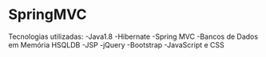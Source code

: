 # SpringMVC

Tecnologias utilizadas:
-Java1.8
-Hibernate
-Spring MVC
-Bancos de Dados em Memória HSQLDB
-JSP
-jQuery
-Bootstrap
-JavaScript e CSS
